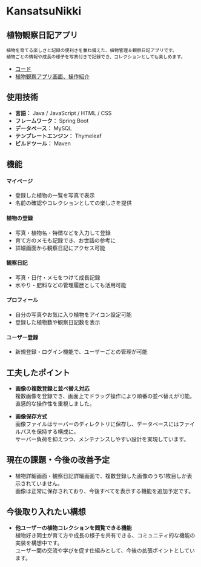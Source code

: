 # KansatsuNikki
## 植物観察日記アプリ

    植物を育てる楽しさと記録の便利さを兼ね備えた、植物管理＆観察日記アプリです。
    植物ごとの情報や成長の様子を写真付きで記録でき、コレクションとしても楽しめます。

- [コード](https://github.com/nao-qp/KansatsuNikki/tree/main/KansatsuNikki)
- [植物観察アプリ画面、操作紹介](https://github.com/nao-qp/KansatsuNikki/blob/main/doc/%E6%A4%8D%E7%89%A9%E8%A6%B3%E5%AF%9F%E6%97%A5%E8%A8%98%E3%82%A2%E3%83%97%E3%83%AA.pdf)


## 使用技術
- **言語：** Java / JavaScript / HTML / CSS
- **フレームワーク：** Spring Boot
- **データベース：** MySQL
- **テンプレートエンジン：** Thymeleaf
- **ビルドツール：** Maven

## 機能
#### マイページ
- 登録した植物の一覧を写真で表示
- 名前の確認やコレクションとしての楽しさを提供

#### 植物の登録
- 写真・植物名・特徴などを入力して登録
- 育て方のメモも記録でき、お世話の参考に
- 詳細画面から観察日記にアクセス可能

#### 観察日記

- 写真・日付・メモをつけて成長記録
- 水やり・肥料などの管理履歴としても活用可能

#### プロフィール

- 自分の写真やお気に入り植物をアイコン設定可能
- 登録した植物数や観察日記数を表示

#### ユーザー登録
- 新規登録・ログイン機能で、ユーザーごとの管理が可能


## 工夫したポイント

- **画像の複数登録と並べ替え対応**  
  複数画像を登録でき、画面上でドラッグ操作により順番の並べ替えが可能。  
  直感的な操作性を重視しました。

- **画像保存方式**  
  画像ファイルはサーバーのディレクトリに保存し、データベースにはファイルパスを保持する構成に。  
  サーバー負荷を抑えつつ、メンテナンスしやすい設計を実現しています。

##  現在の課題・今後の改善予定

- 植物詳細画面・観察日記詳細画面で、複数登録した画像のうち1枚目しか表示されていません。  
  画像は正常に保存されており、今後すべてを表示する機能を追加予定です。

## 今後取り入れたい構想

- **他ユーザーの植物コレクションを閲覧できる機能**  
  植物好き同士が育て方や成長の様子を共有できる、コミュニティ的な機能の実装を構想中です。  
  ユーザー間の交流や学びを促す仕組みとして、今後の拡張ポイントとしています。

